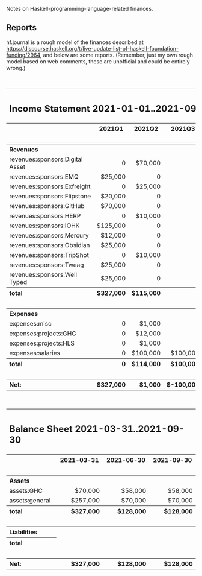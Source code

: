 Notes on Haskell-programming-language-related finances.

## Reports

hf.journal is a rough model of the finances described at
https://discourse.haskell.org/t/live-update-list-of-haskell-foundation-funding/2964,
and below are some reports. 
(Remember, just my own rough model based on web comments, these are unofficial and could be entirely wrong.)

<br>
<table><tr><th colspan="5" style="text-align:left"><h2>Income Statement 2021-01-01..2021-09-30</h2></th></tr><tr><th></th><th>2021Q1</th><th>2021Q2</th><th>2021Q3</th><th>Total</th></tr><tr><td colspan="5">&nbsp;</td></tr><tr><th colspan="5" style="text-align:left">Revenues</th></tr><tr><td style="text-align:left" class="account">revenues:sponsors:Digital Asset</td><td style="text-align:right" class="amount">0</td><td style="text-align:right" class="amount">$70,000</td><td style="text-align:right" class="amount">0</td><td style="text-align:right" class="amount rowtotal">$70,000</td></tr><tr><td style="text-align:left" class="account">revenues:sponsors:EMQ</td><td style="text-align:right" class="amount">$25,000</td><td style="text-align:right" class="amount">0</td><td style="text-align:right" class="amount">0</td><td style="text-align:right" class="amount rowtotal">$25,000</td></tr><tr><td style="text-align:left" class="account">revenues:sponsors:Exfreight</td><td style="text-align:right" class="amount">0</td><td style="text-align:right" class="amount">$25,000</td><td style="text-align:right" class="amount">0</td><td style="text-align:right" class="amount rowtotal">$25,000</td></tr><tr><td style="text-align:left" class="account">revenues:sponsors:Flipstone</td><td style="text-align:right" class="amount">$20,000</td><td style="text-align:right" class="amount">0</td><td style="text-align:right" class="amount">0</td><td style="text-align:right" class="amount rowtotal">$20,000</td></tr><tr><td style="text-align:left" class="account">revenues:sponsors:GitHub</td><td style="text-align:right" class="amount">$70,000</td><td style="text-align:right" class="amount">0</td><td style="text-align:right" class="amount">0</td><td style="text-align:right" class="amount rowtotal">$70,000</td></tr><tr><td style="text-align:left" class="account">revenues:sponsors:HERP</td><td style="text-align:right" class="amount">0</td><td style="text-align:right" class="amount">$10,000</td><td style="text-align:right" class="amount">0</td><td style="text-align:right" class="amount rowtotal">$10,000</td></tr><tr><td style="text-align:left" class="account">revenues:sponsors:IOHK</td><td style="text-align:right" class="amount">$125,000</td><td style="text-align:right" class="amount">0</td><td style="text-align:right" class="amount">0</td><td style="text-align:right" class="amount rowtotal">$125,000</td></tr><tr><td style="text-align:left" class="account">revenues:sponsors:Mercury</td><td style="text-align:right" class="amount">$12,000</td><td style="text-align:right" class="amount">0</td><td style="text-align:right" class="amount">0</td><td style="text-align:right" class="amount rowtotal">$12,000</td></tr><tr><td style="text-align:left" class="account">revenues:sponsors:Obsidian</td><td style="text-align:right" class="amount">$25,000</td><td style="text-align:right" class="amount">0</td><td style="text-align:right" class="amount">0</td><td style="text-align:right" class="amount rowtotal">$25,000</td></tr><tr><td style="text-align:left" class="account">revenues:sponsors:TripShot</td><td style="text-align:right" class="amount">0</td><td style="text-align:right" class="amount">$10,000</td><td style="text-align:right" class="amount">0</td><td style="text-align:right" class="amount rowtotal">$10,000</td></tr><tr><td style="text-align:left" class="account">revenues:sponsors:Tweag</td><td style="text-align:right" class="amount">$25,000</td><td style="text-align:right" class="amount">0</td><td style="text-align:right" class="amount">0</td><td style="text-align:right" class="amount rowtotal">$25,000</td></tr><tr><td style="text-align:left" class="account">revenues:sponsors:Well Typed</td><td style="text-align:right" class="amount">$25,000</td><td style="text-align:right" class="amount">0</td><td style="text-align:right" class="amount">0</td><td style="text-align:right" class="amount rowtotal">$25,000</td></tr><tr><th style="text-align:left">total</th><th style="text-align:right" class="amount coltotal">$327,000</th><th style="text-align:right" class="amount coltotal">$115,000</th><th style="text-align:right" class="amount coltotal">0</th><th style="text-align:right" class="amount coltotal">$442,000</th></tr><tr><td colspan="5">&nbsp;</td></tr><tr><th colspan="5" style="text-align:left">Expenses</th></tr><tr><td style="text-align:left" class="account">expenses:misc</td><td style="text-align:right" class="amount">0</td><td style="text-align:right" class="amount">$1,000</td><td style="text-align:right" class="amount">0</td><td style="text-align:right" class="amount rowtotal">$1,000</td></tr><tr><td style="text-align:left" class="account">expenses:projects:GHC</td><td style="text-align:right" class="amount">0</td><td style="text-align:right" class="amount">$12,000</td><td style="text-align:right" class="amount">0</td><td style="text-align:right" class="amount rowtotal">$12,000</td></tr><tr><td style="text-align:left" class="account">expenses:projects:HLS</td><td style="text-align:right" class="amount">0</td><td style="text-align:right" class="amount">$1,000</td><td style="text-align:right" class="amount">0</td><td style="text-align:right" class="amount rowtotal">$1,000</td></tr><tr><td style="text-align:left" class="account">expenses:salaries</td><td style="text-align:right" class="amount">0</td><td style="text-align:right" class="amount">$100,000</td><td style="text-align:right" class="amount">$100,000</td><td style="text-align:right" class="amount rowtotal">$200,000</td></tr><tr><th style="text-align:left">total</th><th style="text-align:right" class="amount coltotal">0</th><th style="text-align:right" class="amount coltotal">$114,000</th><th style="text-align:right" class="amount coltotal">$100,000</th><th style="text-align:right" class="amount coltotal">$214,000</th></tr><tr><td colspan="5">&nbsp;</td></tr><tr><th style="text-align:left">Net:</th><th style="text-align:right" class="amount coltotal">$327,000</th><th style="text-align:right" class="amount coltotal">$1,000</th><th style="text-align:right" class="amount coltotal">$-100,000</th><th style="text-align:right" class="amount coltotal">$228,000</th></tr></table>
<br>
<table><tr><th colspan="4" style="text-align:left"><h2>Balance Sheet 2021-03-31..2021-09-30</h2></th></tr><tr><th></th><th>2021-03-31</th><th>2021-06-30</th><th>2021-09-30</th></tr><tr><td colspan="4">&nbsp;</td></tr><tr><th colspan="4" style="text-align:left">Assets</th></tr><tr><td style="text-align:left" class="account">assets:GHC</td><td style="text-align:right" class="amount">$70,000</td><td style="text-align:right" class="amount">$58,000</td><td style="text-align:right" class="amount">$58,000</td></tr><tr><td style="text-align:left" class="account">assets:general</td><td style="text-align:right" class="amount">$257,000</td><td style="text-align:right" class="amount">$70,000</td><td style="text-align:right" class="amount">$70,000</td></tr><tr><th style="text-align:left">total</th><th style="text-align:right" class="amount coltotal">$327,000</th><th style="text-align:right" class="amount coltotal">$128,000</th><th style="text-align:right" class="amount coltotal">$128,000</th></tr><tr><td colspan="4">&nbsp;</td></tr><tr><th colspan="4" style="text-align:left">Liabilities</th></tr><tr><th style="text-align:left">total</th></tr><tr><td colspan="4">&nbsp;</td></tr><tr><th style="text-align:left">Net:</th><th style="text-align:right" class="amount coltotal">$327,000</th><th style="text-align:right" class="amount coltotal">$128,000</th><th style="text-align:right" class="amount coltotal">$128,000</th></tr></table>
